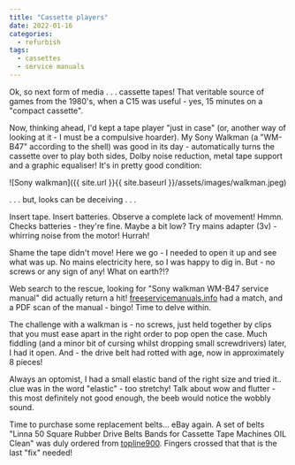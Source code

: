 ```yaml
---
title: "Cassette players"
date: 2022-01-16
categories:
  - refurbish
tags:
  - cassettes
  - service manuals
---
```


Ok, so next form of media . . . cassette tapes! That veritable source of games from the 1980's, when a C15 was useful - yes, 15 minutes on a "compact cassette".

Now, thinking ahead, I'd kept a tape player "just in case" (or, another way of looking at it - I must be a compulsive hoarder). My Sony Walkman (a "WM-B47" according to the shell) was good in its day - automatically turns the cassette over to play both sides, Dolby noise reduction, metal tape support and a graphic equaliser! It's in pretty good condition:

![Sony walkman]({{ site.url }}{{ site.baseurl }}/assets/images/walkman.jpeg)

. . . but, looks can be deceiving . . .

Insert tape. Insert batteries. Observe a complete lack of movement!
Hmmn. Checks batteries - they're fine. Maybe a bit low? Try mains adapter (3v) - whirring noise from the motor! Hurrah!

Shame the tape didn't move! Here we go - I needed to open it up and see what was up. No mains electricity here, so I was happy to dig in. But - no screws or any sign of any! What on earth?!?

Web search to the rescue, looking for "Sony walkman WM-B47 service manual" did actually return a hit! [freeservicemanuals.info](https://freeservicemanuals.info/en/servicemanuals/viewmanual/Sony/WMB47/) had a match, and a PDF scan of the manual - bingo! Time to delve within.

The challenge with a walkman is - no screws, just held together by clips that you must ease apart in the right order to pop open the case. Much fiddling (and a minor bit of cursing whilst dropping small screwdrivers) later, I had it open. And - the drive belt had rotted with age, now in approximately 8 pieces! 

Always an optomist, I had a small elastic band of the right size and tried it.. clue was in the word "elastic" - too stretchy! Talk about wow and flutter - this most definitely not good enough, the beeb would notice the wobbly sound.

Time to purchase some replacement belts... eBay again. A set of belts "Linna 50 Square Rubber Drive Belts Bands for Cassette Tape Machines OIL Clean" was duly ordered from [topline900](https://www.ebay.co.uk/sch/topline900/m.html?_nkw=&_armrs=1&_ipg=&_from=). Fingers crossed that that is the last "fix" needed!